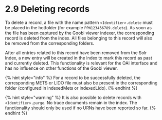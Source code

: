 # 2.9 Deleting records

To delete a record, a file with the name pattern `<Identifier>.delete` must be placed in the hotfolder \(for example `PPN123456789.delete`\). As soon as the file has been captured by the Goobi viewer indexer, the corresponding record is deleted from the index. All files belonging to this record will also be removed from the corresponding folders. 

After all entries related to this record have been removed from the Solr Index, a new entry will be created in the Index to mark this record as past and currently deleted. This functionality is relevant for the OAI interface and has no influence on other functions of the Goobi viewer.

{% hint style="info" %}
For a record to be successfully deleted, the corresponding METS or LIDO file must also be present in the corresponding folder \(configured in indexedMets or indexedLido\).
{% endhint %}

{% hint style="warning" %}
It is also possible to delete records with `<Identifier>.purge`. No trace documents remain in the index. The functionality should only be used if no URNs have been reported so far.
{% endhint %}

